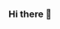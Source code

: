 ### Hi there 👋

<!--
<iframe width="600" height="600" src="https://ionicabizau.github.io/github-profile-languages/api.html?marvinbernhardt" frameborder="0"></iframe>
-->
